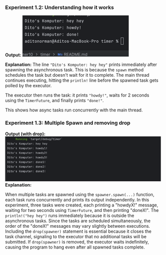 ### Experiment 1.2: Understanding how it works

**Output:**
![img.png](img.png)

**Explanation:**
The line `"Dito's Komputer: hey hey"` prints immediately after spawning the asynchronous task. This is because the `spawn` method schedules the task but doesn't wait for it to complete. The main thread continues executing, hitting the `println!` line before the spawned task gets polled by the executor.

The executor then runs the task: it prints `"howdy!"`, waits for 2 seconds using the `TimerFuture`, and finally prints `"done!"`.

This shows how async tasks run concurrently with the main thread.

### Experiment 1.3: Multiple Spawn and removing drop

**Output (with drop):**
![img_1.png](img_1.png)
**Explanation:**

When multiple tasks are spawned using the `spawner.spawn(...)` function, each task runs concurrently and prints its output independently. In this experiment, three tasks were created, each printing a "howdyX!" message, waiting for two seconds using `TimerFuture`, and then printing "doneX!". The `println!("hey hey")` runs immediately because it is outside the asynchronous tasks. Since the tasks are scheduled simultaneously, the order of the "doneX!" messages may vary slightly between executions. Including the `drop(spawner)` statement is essential because it closes the task channel, signaling to the executor that no additional tasks will be submitted. If `drop(spawner)` is removed, the executor waits indefinitely, causing the program to hang even after all spawned tasks complete.